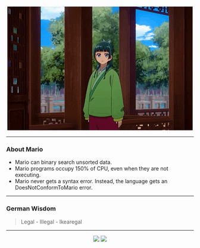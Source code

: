 <p align="center">
  <img src="assets/maomao.gif" />
</p>

---

### About Mario
- Mario can binary search unsorted data.
- Mario programs occupy 150% of CPU, even when they are not executing.
- Mario never gets a syntax error. Instead, the language gets an DoesNotConformToMario error.

---

### German Wisdom
> Legal - Illegal - Ikearegal

---

<p align="center">
  <a>
    <img height="180em" src="https://github-readme-stats-eight-theta.vercel.app/api?username=Torfkopp&show_icons=true&theme=dark&include_all_commits=true&count_private=true"/>
  </a>
  <a href="https://github.com/Torfkopp?tab=repositories">
    <img height="180em" src="https://github-readme-stats-eight-theta.vercel.app/api/top-langs/?username=torfkopp&layout=compact&theme=dark&langs_count=8&hide=java"/>
  </a>
</p>
